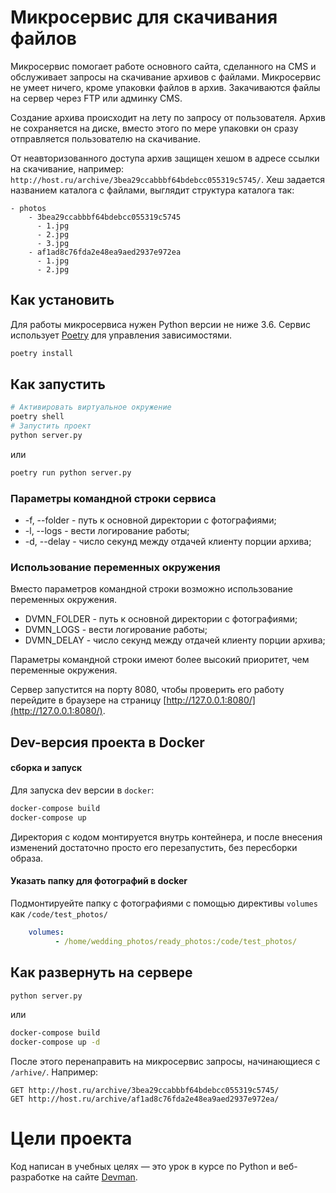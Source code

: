 # Микросервис для скачивания файлов

Микросервис помогает работе основного сайта, сделанного на CMS и обслуживает
запросы на скачивание архивов с файлами. Микросервис не умеет ничего, кроме упаковки файлов
в архив. Закачиваются файлы на сервер через FTP или админку CMS.

Создание архива происходит на лету по запросу от пользователя. Архив не сохраняется на диске, вместо этого по мере упаковки он сразу отправляется пользователю на скачивание.

От неавторизованного доступа архив защищен хешом в адресе ссылки на скачивание, например: `http://host.ru/archive/3bea29ccabbbf64bdebcc055319c5745/`. Хеш задается названием каталога с файлами, выглядит структура каталога так:

```
- photos
    - 3bea29ccabbbf64bdebcc055319c5745
      - 1.jpg
      - 2.jpg
      - 3.jpg
    - af1ad8c76fda2e48ea9aed2937e972ea
      - 1.jpg
      - 2.jpg
```


## Как установить

Для работы микросервиса нужен Python версии не ниже 3.6.
Сервис использует [Poetry](https://poetry.eustace.io/) для управления зависимостями.

```bash
poetry install
```

## Как запустить

```bash
# Активировать виртуальное окружение
poetry shell
# Запустить проект
python server.py
```
или
```bash
poetry run python server.py
```

### Параметры  командной строки сервиса

* -f, --folder - путь к основной директории с фотографиями;
* -l, --logs - вести логирование работы;
* -d, --delay - число секунд между отдачей клиенту порции архива;

### Использование переменных окружения

Вместо параметров командной строки возможно использование переменных окружения.

* DVMN_FOLDER - путь к основной директории с фотографиями;
* DVMN_LOGS - вести логирование работы;
* DVMN_DELAY - число секунд между отдачей клиенту порции архива;

Параметры командной строки имеют более высокий приоритет, чем переменные окружения.

Сервер запустится на порту 8080, чтобы проверить его работу перейдите в браузере на страницу [http://127.0.0.1:8080/](http://127.0.0.1:8080/).


## Dev-версия  проекта в Docker

#### сборка и запуск

Для запуска dev версии в  ``docker``:

```bash
docker-compose build
docker-compose up
```
 
 Директория с кодом монтируется внутрь контейнера, и после внесения изменений достаточно просто его перезапустить, без пересборки образа.
  
#### Указать папку для фотографий в docker

Подмонтируейте папку с фотографиями с помощью директивы `volumes` как ``/code/test_photos/``

```yaml
    volumes:
          - /home/wedding_photos/ready_photos:/code/test_photos/
```

## Как развернуть на сервере

```bash
python server.py
```

или

```bash
docker-compose build
docker-compose up -d
```

После этого перенаправить на микросервис запросы, начинающиеся с `/arhive/`. Например:

```
GET http://host.ru/archive/3bea29ccabbbf64bdebcc055319c5745/
GET http://host.ru/archive/af1ad8c76fda2e48ea9aed2937e972ea/
```

# Цели проекта

Код написан в учебных целях — это урок в курсе по Python и веб-разработке на сайте [Devman](https://dvmn.org).